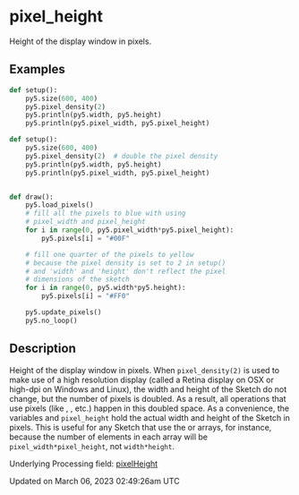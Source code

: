 # pixel_height

Height of the display window in pixels.

## Examples

<div class="example-table">

<div class="example-row"><div class="example-cell-image">

</div><div class="example-cell-code">

```python
def setup():
    py5.size(600, 400)
    py5.pixel_density(2)
    py5.println(py5.width, py5.height)
    py5.println(py5.pixel_width, py5.pixel_height)
```

</div></div>

<div class="example-row"><div class="example-cell-image">

</div><div class="example-cell-code">

```python
def setup():
    py5.size(600, 400)
    py5.pixel_density(2)  # double the pixel density
    py5.println(py5.width, py5.height)
    py5.println(py5.pixel_width, py5.pixel_height)


def draw():
    py5.load_pixels()
    # fill all the pixels to blue with using
    # pixel_width and pixel_height
    for i in range(0, py5.pixel_width*py5.pixel_height):
        py5.pixels[i] = "#00F"

    # fill one quarter of the pixels to yellow
    # because the pixel density is set to 2 in setup()
    # and 'width' and 'height' don't reflect the pixel
    # dimensions of the sketch
    for i in range(0, py5.width*py5.height):
        py5.pixels[i] = "#FF0"

    py5.update_pixels()
    py5.no_loop()
```

</div></div>

</div>

## Description

Height of the display window in pixels. When `pixel_density(2)` is used to make use of a high resolution display (called a Retina display on OSX or high-dpi on Windows and Linux), the width and height of the Sketch do not change, but the number of pixels is doubled. As a result, all operations that use pixels (like [](sketch_load_pixels), [](sketch_get), etc.) happen in this doubled space. As a convenience, the variables [](sketch_pixel_width) and `pixel_height` hold the actual width and height of the Sketch in pixels. This is useful for any Sketch that use the [](sketch_pixels) or [](sketch_np_pixels) arrays, for instance, because the number of elements in each array will be `pixel_width*pixel_height`, not `width*height`.

Underlying Processing field: [pixelHeight](https://processing.org/reference/pixelHeight.html)

Updated on March 06, 2023 02:49:26am UTC
